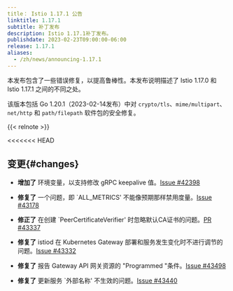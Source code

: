 ```yaml
---
title： Istio 1.17.1 公告
linktitle: 1.17.1
subtitle: 补丁发布
description: Istio 1.17.1补丁发布。
publishdate: 2023-02-23T09:00:00-06:00
release: 1.17.1
aliases:
  - /zh/news/announcing-1.17.1
---
```


本发布包含了一些错误修复，以提高鲁棒性。本发布说明描述了 Istio 1.17.0 和 Istio 1.17.1 之间的不同之处。

该版本包括 Go 1.20.1（2023-02-14发布）中对 `crypto/tls`、`mime/multipart`、`net/http` 和 `path/filepath` 软件包的安全修复。

{{< relnote >}}

<<<<<<< HEAD
## 变更{#changes}

- **增加了** 环境变量，以支持修改 gRPC keepalive 值。[Issue #42398](https://github.com/istio/istio/pull/42398)

- **修复了** 一个问题，即 `ALL_METRICS' 不能像预期那样禁用度量。[Issue #43178](https://github.com/istio/istio/issues/43178)

- **修正了** 在创建 `PeerCertificateVerifier' 时忽略默认CA证书的问题。[PR #43337](https://github.com/istio/istio/pull/43337)

- **修复了** istiod 在 Kubernetes Gateway 部署和服务发生变化时不进行调节的问题。[Issue #43332](https://github.com/istio/istio/issues/43332)

- **修复了** 报告 Gateway API 网关资源的 "Programmed "条件。[Issue #43498](https://github.com/istio/istio/issues/43498)

- **修复了** 更新服务 `外部名称' 不生效的问题。[Issue #43440](https://github.com/istio/istio/issues/43440)